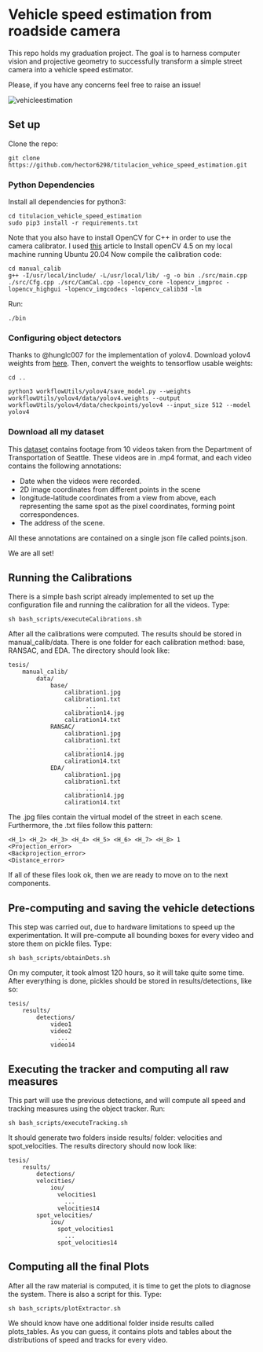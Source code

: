 # Vehicle speed estimation from roadside camera
This repo holds my graduation project. The goal is to harness computer vision and projective geometry to successfully transform a simple street camera into a vehicle speed estimator.

Please, if you have any concerns feel free to raise an issue!

![vehicleestimation](https://user-images.githubusercontent.com/41920808/136614193-12f8896f-c8c3-46b0-8251-a90ce3963fcf.gif)


## Set up

Clone the repo:

```
git clone https://github.com/hector6298/titulacion_vehice_speed_estimation.git

```

### Python Dependencies

Install all dependencies for python3:

```
cd titulacion_vehicle_speed_estimation
sudo pip3 install -r requirements.txt

```

Note that you also have to install OpenCV for C++ in order to use the camera calibrator. I used [this](https://vitux.com/opencv_ubuntu/) article to Install openCV 4.5 on my local machine running Ubuntu 20.04
Now compile the calibration code:

```
cd manual_calib
g++ -I/usr/local/include/ -L/usr/local/lib/ -g -o bin ./src/main.cpp ./src/Cfg.cpp ./src/CamCal.cpp -lopencv_core -lopencv_imgproc -lopencv_highgui -lopencv_imgcodecs -lopencv_calib3d -lm

```
Run:

```
./bin
```

### Configuring object detectors

Thanks to @hunglc007 for the implementation of yolov4. Download yolov4 weights from [here](https://drive.google.com/open?id=1cewMfusmPjYWbrnuJRuKhPMwRe_b9PaT). Then, convert the weights to tensorflow usable weights:

```
cd ..

python3 workflowUtils/yolov4/save_model.py --weights workflowUtils/yolov4/data/yolov4.weights --output workflowUtils/yolov4/data/checkpoints/yolov4 --input_size 512 --model yolov4
```

### Download all my dataset

This [dataset](https://drive.google.com/drive/folders/1sqsVGd72b57PlKgSkkSwdlUeAB5Y4rcF?usp=sharing) contains footage from 10 videos taken from the Department of Transportation of Seattle. These videos are in .mp4 format, and each video contains the following annotations:

- Date when the videos were recorded.
- 2D image coordinates from different points in the scene
- longitude-latitude coordinates from a view from above, each representing the same spot as the pixel coordinates, forming point correspondences.
- The address of the scene.

All these annotations are contained on a single json file called points.json.

We are all set!


## Running the Calibrations

There is a simple bash script already implemented to set up the configuration file and running the calibration for all the videos. Type:

```
sh bash_scripts/executeCalibrations.sh

```
After all the calibrations were computed. The results should be stored in manual_calib/data. There is one folder for each calibration method: base, RANSAC, and EDA. The directory should look like:

```
tesis/
    manual_calib/
        data/
            base/
                calibration1.jpg
                calibration1.txt
                      ...
                calibration14.jpg
                caliration14.txt
            RANSAC/
                calibration1.jpg
                calibration1.txt
                      ...
                calibration14.jpg
                caliration14.txt
            EDA/
                calibration1.jpg
                calibration1.txt
                      ...
                calibration14.jpg
                caliration14.txt
```

The .jpg files contain the virtual model of the street in each scene. Furthermore, the .txt files follow this pattern:

```
<H_1> <H_2> <H_3> <H_4> <H_5> <H_6> <H_7> <H_8> 1
<Projection_error>
<Backprojection_error>
<Distance_error>
```
If all of these files look ok, then we are ready to move on to the next components.

## Pre-computing and saving the vehicle detections

This step was carried out, due to hardware limitations to speed up the experimentation. It will pre-compute all bounding boxes for every video and store them on pickle files. Type:

```
sh bash_scripts/obtainDets.sh
```

On my computer, it took almost 120 hours, so it will take quite some time. After everything is done, pickles should be stored in results/detections, like so:

```
tesis/
    results/
        detections/
            video1
            video2
              ...
            video14
```
## Executing the tracker and computing all raw measures

This part will use the previous detections, and will compute all speed and tracking measures using the object tracker. Run:

```
sh bash_scripts/executeTracking.sh
```
It should generate two folders inside results/ folder: velocities and spot_velocities. The results directory should now look like:

```
tesis/
    results/
        detections/
        velocities/
            iou/
              velocities1
                ...
              velocities14
        spot_velocities/
            iou/
              spot_velocities1
                ...
              spot_velocities14
```

## Computing all the final Plots

After all the raw material is computed, it is time to get the plots to diagnose the system. There is also a script for this. Type:

```
sh bash_scripts/plotExtractor.sh
```

We should know have one additional folder inside results called plots_tables. As you can guess, it contains plots and tables about the distributions of speed and tracks for every video.
